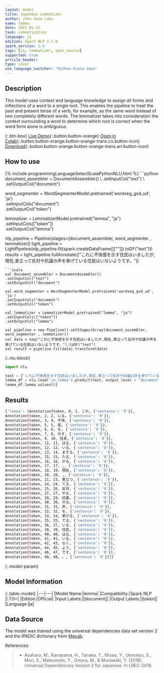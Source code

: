 ```yaml
---
layout: model
title: Japanese Lemmatizer
author: John Snow Labs
name: lemma
date: 2021-01-15
task: Lemmatization
language: ja
edition: Spark NLP 2.7.0
spark_version: 2.4
tags: [ja, lemmatizer, open_source]
supported: true
article_header:
type: cover
use_language_switcher: "Python-Scala-Java"
---
```


## Description

This model uses context and language knowledge to assign all forms and inflections of a word to a single root. This enables the pipeline to treat the past and present tense of a verb, for example, as the same word instead of two completely different words. The lemmatizer takes into consideration the context surrounding a word to determine which root is correct when the word form alone is ambiguous.

{:.btn-box}
[Live Demo](https://demo.johnsnowlabs.com/public/TEXT_PREPROCESSING/){:.button.button-orange}
[Open in Colab](https://colab.research.google.com/github/JohnSnowLabs/spark-nlp-workshop/blob/master/tutorials/streamlit_notebooks/TEXT_PREPROCESSING.ipynb){:.button.button-orange.button-orange-trans.co.button-icon}
[Download](https://s3.amazonaws.com/auxdata.johnsnowlabs.com/public/models/lemma_ja_2.7.0_2.4_1610746691356.zip){:.button.button-orange.button-orange-trans.arr.button-icon}

## How to use



<div class="tabs-box" markdown="1">
{% include programmingLanguageSelectScalaPythonNLU.html %}
```python
document_assembler = DocumentAssembler() \
.setInputCol("text") \
.setOutputCol("document")

word_segmenter = WordSegmenterModel.pretrained('wordseg_gsd_ud', 'ja')\
.setInputCols("document")\
.setOutputCol("token")

lemmatizer = LemmatizerModel.pretrained("lemma", "ja") \
.setInputCols(["token"]) \
.setOutputCol("lemma")

nlp_pipeline = Pipeline(stages=[document_assembler, word_segmenter , lemmatizer])
light_pipeline = LightPipeline(nlp_pipeline.fit(spark.createDataFrame([[""]]).toDF("text")))
results = light_pipeline.fullAnnotate(["これに不快感を示す住民はいましたが,現在,表立って反対や抗議の声を挙げている住民はいないようです。"])

```
```scala
val document_assembler = DocumentAssembler()
.setInputCol("text")
.setOutputCol("document")

val word_segmenter = WordSegmenterModel.pretrained('wordseg_gsd_ud', 'ja')
.setInputCols("document")
.setOutputCol("token")

val lemmatizer = LemmatizerModel.pretrained("lemma", "ja")
.setInputCols(["token"])
.setOutputCol("lemma")

val pipeline = new Pipeline().setStages(Array(document_assembler, word_segmenter , lemmatizer))
val data = Seq("これに不快感を示す住民はいましたが,現在,表立って反対や抗議の声を挙げている住民はいないようです。").toDF("text")
val result = pipeline.fit(data).transform(data)
```

{:.nlu-block}
```python
import nlu

text = ["これに不快感を示す住民はいましたが,現在,表立って反対や抗議の声を挙げている住民はいないようです。"]
lemma_df = nlu.load('ja.lemma').predict(text, output_level = "document")
lemma_df.lemma.values[0]
```

</div>

## Results

```bash
{'lemma': [Annotation(token, 0, 1, これ, {'sentence': '0'}),
Annotation(token, 2, 2, にる, {'sentence': '0'}),
Annotation(token, 3, 4, 不快, {'sentence': '0'}),
Annotation(token, 5, 5, 感, {'sentence': '0'}),
Annotation(token, 6, 6, を, {'sentence': '0'}),
Annotation(token, 7, 8, 示す, {'sentence': '0'}),
Annotation(token, 9, 10, 住民, {'sentence': '0'}),
Annotation(token, 11, 11, はる, {'sentence': '0'}),
Annotation(token, 12, 12, いる, {'sentence': '0'}),
Annotation(token, 13, 14, まする, {'sentence': '0'}),
Annotation(token, 15, 15, たる, {'sentence': '0'}),
Annotation(token, 16, 16, がる, {'sentence': '0'}),
Annotation(token, 17, 17, ,, {'sentence': '0'}),
Annotation(token, 18, 19, 現在, {'sentence': '0'}),
Annotation(token, 20, 20, ,, {'sentence': '0'}),
Annotation(token, 21, 23, 表立つ, {'sentence': '0'}),
Annotation(token, 24, 24, てる, {'sentence': '0'}),
Annotation(token, 25, 26, 反対, {'sentence': '0'}),
Annotation(token, 27, 27, やる, {'sentence': '0'}),
Annotation(token, 28, 29, 抗議, {'sentence': '0'}),
Annotation(token, 30, 30, のる, {'sentence': '0'}),
Annotation(token, 31, 31, 声, {'sentence': '0'}),
Annotation(token, 32, 32, を, {'sentence': '0'}),
Annotation(token, 33, 34, 挙げる, {'sentence': '0'}),
Annotation(token, 35, 35, てる, {'sentence': '0'}),
Annotation(token, 36, 37, いる, {'sentence': '0'}),
Annotation(token, 38, 39, 住民, {'sentence': '0'}),
Annotation(token, 40, 40, はる, {'sentence': '0'}),
Annotation(token, 41, 41, いる, {'sentence': '0'}),
Annotation(token, 42, 43, なぐ, {'sentence': '0'}),
Annotation(token, 44, 45, よう, {'sentence': '0'}),
Annotation(token, 46, 47, です, {'sentence': '0'}),
Annotation(token, 48, 48, 。, {'sentence': '0'})]}
```

{:.model-param}
## Model Information

{:.table-model}
|---|---|
|Model Name:|lemma|
|Compatibility:|Spark NLP 2.7.0+|
|Edition:|Official|
|Input Labels:|[document]|
|Output Labels:|[token]|
|Language:|ja|

## Data Source

The model was trained using the  universal dependencies data set version 2 and the _IPADIC_ dictionary from [Mecab](https://taku910.github.io/mecab/). 


References:

> - Asahara, M., Kanayama, H., Tanaka, T., Miyao, Y., Uematsu, S., Mori, S., Matsumoto, Y., Omura, M., & Murawaki, Y. (2018). Universal Dependencies Version 2 for Japanese. In LREC-2018.
